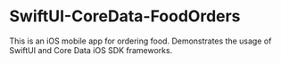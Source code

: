 # SwiftUI-CoreData-FoodOrders
This is an iOS mobile app for ordering food. Demonstrates the usage of SwiftUI and Core Data iOS SDK frameworks.
